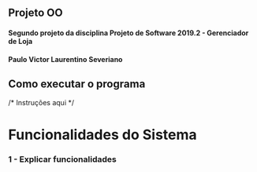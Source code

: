 ## Projeto OO
#### Segundo projeto da disciplina Projeto de Software 2019.2 - Gerenciador de Loja
#### Paulo Victor Laurentino Severiano

## Como executar o programa

/* Instruções aqui */

# Funcionalidades do Sistema

### 1 - Explicar funcionalidades
